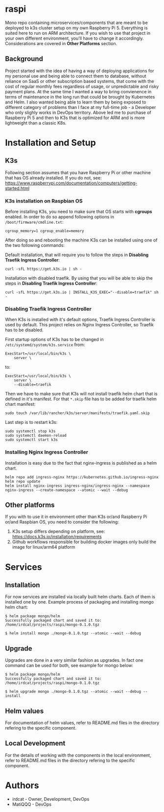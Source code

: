 # raspi

Mono repo containing microservices/components that are meant to be deployed to k3s cluster setup on my own Raspberry Pi 5.
Everything is suited here to run on ARM architecture. If you wish to use that project in your own different environment, you'll have to change it accordingly. Considerations are covered in **Other Platforms** section.

## Background

Project started with the idea of having a way of deploying applications for my personal use and being able to connect them to database, without reliance on SaaS or other subscription based systems, that come with the cost of regular monthly fees regardless of usage, or unpredictable and risky payment plans.
At the same time I wanted a way to bring convienence in terms of maintenance in the long run that could be brought by Kubernetes and Helm. I also wanted being able to learn them by being exposed to different category of problems than I face at my full-time job - a Developer who only slighly works in DevOps territory.
Above led me to purchase of Raspberry Pi 5 and then to K3s that is optimized for ARM and is more lightweight than a classic K8s.

# Installation and Setup

## K3s

Following section assumes that you have Raspberry Pi or other machine that has OS already installed.
If you do not, see: https://www.raspberrypi.com/documentation/computers/getting-started.html

### K3s installation on Raspbian OS

Before installing K3s, you need to make sure that OS starts with **cgroups** enabled.
In order to do so append following options in `/boot/firmware/cmdline.txt`:

```
cgroup_memory=1 cgroup_enable=memory
```

After doing so and rebooting the machine K3s can be installed using one of the two following commands:

Default installation, that will require you to follow the steps in **Disabling Traefik Ingress Controller**:

```
curl -sfL https://get.k3s.io | sh -
```

Installation with disabled traefik. By using that you will be able to skip the steps in **Disabling Traefik Ingress Controller**:

```
curl -sfL https://get.k3s.io | INSTALL_K3S_EXEC="--disable=traefik" sh -
```

### Disabling Traefik Ingress Controller

When K3s is installed with it's default options, Traefik Ingress Controller is used by default. This project relies on Nginx Ingress Controller, so Traefik has to be disabled.

First startup options of K3s has to be changed in `/etc/systemd/system/k3s.service` from:

```
ExecStart=/usr/local/bin/k3s \
    server \
```

to:

```
ExecStart=/usr/local/bin/k3s \
    server \
    --disable=traefik
```

Then we have to make sure that K3s will not install traefik helm chart that is defined in it's manifest.
For that `*.skip` file has to be added for traefik helm chart manifest:

```
sudo touch /var/lib/rancher/k3s/server/manifests/traefik.yaml.skip
```

Last step is to restart k3s:

```
sudo systemctl stop k3s
sudo systemctl daemon-reload
sudo systemctl start k3s
```

### Installing Nginx Ingress Controller

Installation is easy due to the fact that nginx-ingress is published as a helm chart.

```
helm repo add ingress-nginx https://kubernetes.github.io/ingress-nginx
helm repo update
helm install nginx-ingress ingress-nginx/ingress-nginx --namespace nginx-ingress --create-namespace --atomic --wait --debug
```

## Other platforms

If you with to use it in environment other than K3s or/and Raspberry Pi or/and Raspbian OS, you need to consider the following:
1. K3s setup differs depending on platform, see: https://docs.k3s.io/installation/requirements
2. Github workflows responsible for building docker images only build the image for linux/arm64 platform

# Services

## Installation

For now services are installed via locally built helm charts. Each of them is installed one by one.
Example process of packaging and installing mongo helm chart:

```
$ helm package mongo/helm
Successfully packaged chart and saved it to: /home/irdcat/projects/raspi/mongo-0.1.0.tgz

$ helm install mongo ./mongo-0.1.0.tgz --atomic --wait --debug
```

## Upgrade

Upgrades are done in a very similar fashion as upgrades. In fact one command can be used for both, see example for mongo below:

```
$ helm package mongo/helm
Successfully packaged chart and saved it to: /home/irdcat/projects/raspi/mongo-0.1.0.tgz

$ helm upgrade mongo ./mongo-0.1.0.tgz --atomic --wait --debug --install
```

## Helm values

For documentation of helm values, refer to README.md files in the directory refering to the specific component.

## Local Development

For the details of working with the components in the local environment, refer to README.md files in the directory refering to the specific component.

# Authors

* irdcat - Owner, Development, DevOps
* MatiQQQ - DevOps
